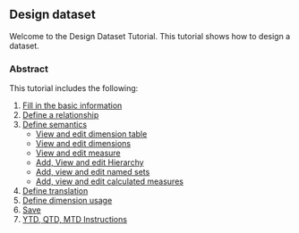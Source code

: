 ## Design dataset

Welcome to the Design Dataset Tutorial. This tutorial shows how to design a dataset.

### Abstract

This tutorial includes the following:

1. [Fill in the basic information](s1_basic_info.en.md)
2. [Define a relationship](s2_relationship.en.md)
3. [Define semantics](s3_semantic.en.md)
    - [View and edit dimension table](s3_1_dimension_table.en.md)
    - [View and edit dimensions](s3_2_dimension.en.md)
    - [View and edit measure](s3_3_measure.en.md)
    - [Add, View and edit Hierarchy](s3_4_hierarchy.en.md)
    - [Add, view and edit named sets](s3_5_namedset.en.md)
    - [Add, view and edit calculated measures](s3_6_calculated_measure.en.md)
4. [Define translation](s4_translate.en.md)
5. [Define dimension usage](s5_dimension_usage.en.md)
7. [Save](save.en.md)
8. [YTD, QTD, MTD Instructions](s8_xtd.en.md)
